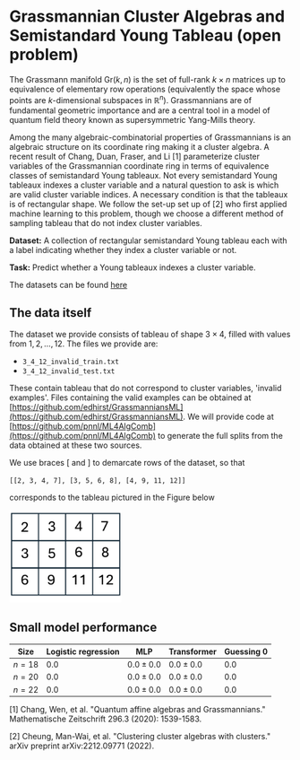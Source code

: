 # Grassmannian Cluster Algebras and Semistandard Young Tableau (open problem)

The Grassmann manifold $\text{Gr}(k,n)$ is the set of full-rank $k \times n$ matrices up to equivalence of elementary row operations (equivalently the space whose points are $k$-dimensional subspaces in $\mathbb{R}^n$). Grassmannians are of fundamental geometric importance and are a central tool in a model of quantum field theory known as supersymmetric Yang-Mills theory. 

Among the many algebraic-combinatorial properties of Grassmannians is an algebraic structure on its coordinate ring making it a cluster algebra. A recent result of Chang, Duan, Fraser, and Li \[1\] parameterize cluster variables of the Grassmannian coordinate ring in terms of equivalence classes of semistandard Young tableaux. Not every semistandard Young tableaux indexes a cluster variable and a natural question to ask is which are valid cluster variable indices. A necessary condition is that the tableaux is of rectangular shape. We follow the set-up set up of \[2\] who first applied machine learning to this problem, though we choose a different method of sampling tableau that do not index cluster variables.

**Dataset:** A collection of rectangular semistandard Young tableau each with a label indicating whether they index a cluster variable or not.

**Task:** Predict whether a Young tableaux indexes a cluster variable.

The datasets can be found [here](https://drive.google.com/file/d/1Dd4PAOgm7bAtXSGmQW81OE-O_7dS7qU_/view?usp=sharing)

## The data itself

The dataset we provide consists of tableau of shape $3 \times 4$, filled with values from $1,2,\dots,12$. The files we provide are: 
- ``3_4_12_invalid_train.txt``
- ``3_4_12_invalid_test.txt``

These contain tableau that do not correspond to cluster variables, 'invalid examples'. Files containing the valid examples can be obtained at [https://github.com/edhirst/GrassmanniansML](https://github.com/edhirst/GrassmanniansML). We will provide code at [https://github.com/pnnl/ML4AlgComb](https://github.com/pnnl/ML4AlgComb) to generate the full splits from the data obtained at these two sources.

We use braces $[$ and $]$ to demarcate rows of the dataset, so that

``[[2, 3, 4, 7], [3, 5, 6, 8], [4, 9, 11, 12]]``

corresponds to the tableau pictured in the Figure below

<img src="fig-grassmannian-tableau-example.png" alt="drawing" width="200"/>

## Small model performance

| Size | Logistic regression | MLP | Transformer | Guessing 0 | 
|----------|----------|-----------|------------|------------|
| $n= 18$ | $0.0$ | $0.0 \pm 0.0$ | $0.0 \pm 0.0$| $0.0$ |
| $n= 20$ | $0.0$ | $0.0 \pm 0.0$ | $0.0 \pm 0.0$| $0.0$ |
| $n= 22$ | $0.0$ | $0.0 \pm 0.0$ | $0.0 \pm 0.0$| $0.0$ |

\[1\] Chang, Wen, et al. "Quantum affine algebras and Grassmannians." Mathematische Zeitschrift 296.3 (2020): 1539-1583.

\[2\] Cheung, Man-Wai, et al. "Clustering cluster algebras with clusters." arXiv preprint arXiv:2212.09771 (2022).

